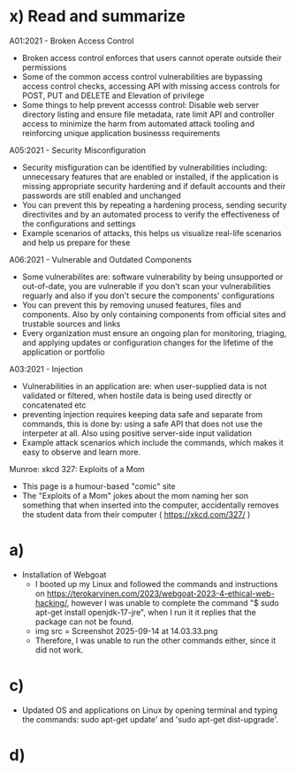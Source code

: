 # x) Read and summarize

A01:2021 - Broken Access Control
- Broken access control enforces that users cannot operate outside their permissions
- Some of the common access control vulnerabilities are bypassing access control checks, accessing API with missing access controls for POST, PUT and DELETE and Elevation of privilege
- Some things to help prevent accesss control: Disable web server directory listing and ensure file metadata, rate limit API and controller access to minimize the harm from automated attack tooling and reinforcing unique application businesss requirements
  
A05:2021 - Security Misconfiguration
- Security misfiguration can be identified by vulnerabilities including: unnecessary features that are enabled or installed, if the application is missing appropriate security hardening and if default accounts and their passwords are still enabled and unchanged
- You can prevent this by repeating a hardening process, sending security directivites and by an automated process to verify the effectiveness of the configurations and settings
- Example scenarios of attacks, this helps us visualize real-life scenarios and help us prepare for these
  
A06:2021 - Vulnerable and Outdated Components
- Some vulnerabilites are: software vulnerability by being unsupported or out-of-date, you are vulnerable if you don't scan your vulnerabilities reguarly and also if you don't secure the components' configurations
- You can prevent this by removing unused features, files and components. Also by only containing components from official sites and trustable sources and links
- Every organization must ensure an ongoing plan for monitoring, triaging, and applying updates or configuration changes for the lifetime of the application or portfolio

A03:2021 - Injection
- Vulnerabilities in an application are: when user-supplied data is not validated or filtered, when hostile data is being used directly or concatenated etc 
- preventing injection requires keeping data safe and separate from commands, this is done by: using a safe API that does not use the interpeter at all. Also using positive server-side input validation
- Example attack scenarios which include the commands, which makes it easy to observe and learn more.

Munroe: xkcd 327: Exploits of a Mom
- This page is a humour-based "comic" site
-  The "Exploits of a Mom" jokes about the mom naming her son something that when inserted into the computer, accidentally removes the student data from their computer ( https://xkcd.com/327/ )

# a) 
- Installation of Webgoat
    - I booted up my Linux and followed the commands and instructions on https://terokarvinen.com/2023/webgoat-2023-4-ethical-web-hacking/, however I was unable to complete the command "$ sudo apt-get install openjdk-17-jre", when I run it it replies that the package can not be found.
    - img src = Screenshot 2025-09-14 at 14.03.33.png
    - Therefore, I was unable to run the other commands either, since it did not work. 
# c) 
- Updated OS and applications on Linux by opening terminal and typing the commands: sudo apt-get update' and
'sudo apt-get dist-upgrade'.

# d) 
